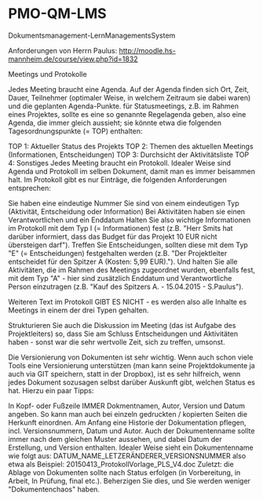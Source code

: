 # PMO-QM-LMS
Dokumentsmanagement-LernManagementsSystem

Anforderungen von Herrn Paulus: http://moodle.hs-mannheim.de/course/view.php?id=1832

Meetings und Protokolle

Jedes Meeting braucht eine Agenda. Auf der Agenda finden sich Ort, Zeit, Dauer, Teilnehmer (optimaler Weise, in welchem Zeitraum sie dabei waren) und die geplanten Agenda-Punkte. für Statusmeetings, z.B. im Rahmen eines Projektes, sollte es eine so genannte Regelagenda geben, also eine Agenda, die immer gleich aussieht; sie könnte etwa die folgenden Tagesordnungspunkte (= TOP) enthalten: 

TOP 1: Aktueller Status des Projekts
TOP 2: Themen des aktuellen Meetings (Informationen, Entscheidungen) 
TOP 3: Durchsicht der Aktivitätsliste
TOP 4: Sonstiges
Jedes Meeting braucht ein Protokoll. Idealer Weise sind Agenda und Protokoll im selben Dokument, damit man es immer beisammen halt. Im Protokoll gibt es nur Einträge, die folgenden Anforderungen entsprechen: 

Sie haben eine eindeutige Nummer
Sie sind von einem eindeutigen Typ (Aktivität, Entscheidung oder Information)
Bei Aktivitäten haben sie einen Verantwortlichen und ein Enddatum 
Halten Sie also wichtige Informationen im Protokoll mit dem Typ I (= Informationen) fest (z.B. "Herr Smits hat darüber informiert, dass das Budget für das Projekt 10 EUR nicht übersteigen darf"). Treffen Sie Entscheidungen, sollten diese mit dem Typ "E" (= Entscheidungen) festgehalten werden (z.B. "Der Projektleiter entscheidet für den Spitzer A (Kosten: 5,99 EUR)."). Und halten Sie alle Aktivitäten, die im Rahmen des Meetings zugeordnet wurden, ebenfalls fest, mit dem Typ "A" - hier sind zusätzlich Enddatum und Verantwortliche Person einzutragen (z.B. "Kauf des Spitzers A. - 15.04.2015 - S.Paulus"). 

Weiteren Text im Protokoll GIBT ES NICHT - es werden also alle Inhalte es Meetings in einem der drei Typen gehalten. 

Strukturieren Sie auch die Diskussion im Meeting (das ist Aufgabe des Projektleiters) so, dass Sie am Schluss Entscheidungen und Aktivitäten haben - sonst war die sehr wertvolle Zeit, sich zu treffen, umsonst.

Die Versionierung von Dokumenten ist sehr wichtig. Wenn auch schon viele Tools eine Versionierung unterstützen (man kann seine Projektdokumente ja auch via GIT speichern, statt in der Dropbox), ist es sehr hilfreich, wenn jedes Dokument sozusagen selbst darüber Auskunft gibt, welchen Status es hat. Hierzu ein paar Tipps: 

In Kopf- oder Fußzeile IMMER Dokmentnamen, Autor, Version und Datum angeben. So kann man auch bei einzeln gedruckten / kopierten Seiten die Herkunft einordnen. 
Am Anfang eine Historie der Dokumentation pflegen, incl. Versionsnummern, Datum und Autor. 
Auch der Dokumentenname sollte immer nach dem gleichen Muster aussehen, und dabei Datum der Erstellung, und Version enthalten. Idealer Weise sieht ein Dokumentenname wie folgt aus: 
DATUM_NAME_LETZERÄNDERER_VERSIONSNUMMER also etwa als Beispiel: 20150413_ProtokollVorlage_PLS_V4.doc
Zuletzt: die Ablage von Dokumenten sollte nach Status erfolgen (in Vorbereitung, in Arbeit, In Prüfung, final etc.). 
Beherzigen Sie dies, und Sie werden weniger "Dokumentenchaos" haben. 

